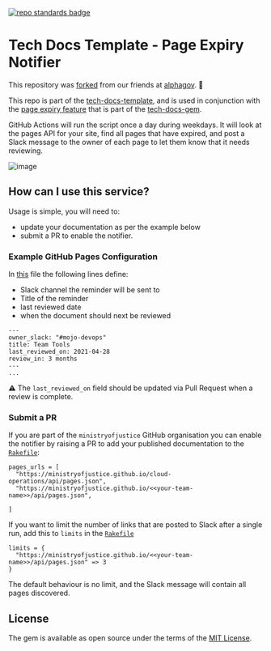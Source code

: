 [![repo standards badge](https://img.shields.io/badge/dynamic/json?color=blue&style=for-the-badge&logo=github&label=MoJ%20Compliant&query=%24.result&url=https%3A%2F%2Foperations-engineering-reports.cloud-platform.service.justice.gov.uk%2Fapi%2Fv1%2Fcompliant_public_repositories%2Ftech-docs-monitor)](https://operations-engineering-reports.cloud-platform.service.justice.gov.uk/public-github-repositories.html#tech-docs-monitor "Link to report")

# Tech Docs Template - Page Expiry Notifier

This repository was [forked](https://github.com/alphagov/tech-docs-monitor) from our friends at [alphagov](https://github.com/alphagov). 🤝

This repo is part of the [tech-docs-template][template], and is used in conjunction with the [page expiry feature][expiry] that is part of the [tech-docs-gem][gem].

GitHub Actions will run the script once a day during weekdays.
It will look at the pages API for your site, find all pages that have expired, and post a Slack message to the owner of each page to let them know that it needs reviewing.

![image](https://user-images.githubusercontent.com/26419401/165932087-27d50763-3491-45b8-b597-1f3f53bebabb.png)


## How can I use this service? 

Usage is simple, you will need to: 
- update your documentation as per the example below
- submit a PR to enable the notifier.

### Example GitHub Pages Configuration 

In [this](https://github.com/ministryofjustice/cloud-operations/blob/main/source/documentation/team-guide/team-tools.html.md.erb) file the following lines define:
- Slack channel the reminder will be sent to
- Title of the reminder
- last reviewed date
- when the document should next be reviewed

```
---
owner_slack: "#mojo-devops"
title: Team Tools
last_reviewed_on: 2021-04-28
review_in: 3 months
---
...
```

⚠️ The `last_reviewed_on` field should be updated via Pull Request when a review is complete.

[template]: https://github.com/alphagov/tech-docs-template
[expiry]: https://alphagov.github.io/tech-docs-manual/#last-reviewed-on-and-review-in
[gem]: https://github.com/alphagov/tech-docs-gem

### Submit a PR

If you are part of the `ministryofjustice` GitHub organisation you can enable the notifier by raising a PR to add your published documentation to the [`Rakefile`](https://github.com/ministryofjustice/tech-docs-monitor/blob/main/Rakefile):

```
pages_urls = [
  "https://ministryofjustice.github.io/cloud-operations/api/pages.json",
  "https://ministryofjustice.github.io/<<your-team-name>>/api/pages.json",

]
```

If you want to limit the number of links that are posted to Slack after a single run, add this to  `limits` in the [`Rakefile`](https://github.com/ministryofjustice/tech-docs-monitor/blob/main/Rakefile)

```
limits = {
  "https://ministryofjustice.github.io/<<your-team-name>>/api/pages.json" => 3
}
```

The default behaviour is no limit, and the Slack message will contain all pages discovered.

[Rakefile]: https://github.com/alphagov/tech-docs-monitor/blob/master/Rakefile


## License

The gem is available as open source under the terms of the [MIT License](LICENSE).
